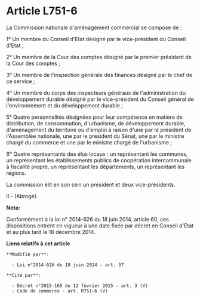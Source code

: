 # Article L751-6

La Commission nationale d'aménagement commercial se compose de : 

1° Un membre du Conseil d'Etat désigné par le vice-président du Conseil d'Etat ; 

2° Un membre de la Cour des comptes désigné par le premier président de la Cour des comptes ; 

3° Un membre de l'inspection générale des finances désigné par le chef de ce service ; 

4° Un membre du corps des inspecteurs généraux de l'administration du développement durable désigné par le vice-président du
Conseil général de l'environnement et du développement durable ; 

5° Quatre personnalités désignées pour leur compétence en matière de distribution, de consommation, d'urbanisme, de
développement durable, d'aménagement du territoire ou d'emploi à raison d'une par le président de l'Assemblée nationale, une
par le président du Sénat, une par le ministre chargé du commerce et une par le ministre chargé de l'urbanisme ;

6° Quatre représentants des élus locaux : un représentant les communes, un représentant les établissements publics de
coopération intercommunale à fiscalité propre, un représentant les départements, un représentant les régions. 

La commission élit en son sein un président et deux vice-présidents. 

II.- (Abrogé).

**Nota:**

Conformément à la loi n° 2014-626 du 18 juin 2014, article 60, ces dispositions entrent en vigueur à une date fixée par
décret en Conseil d'Etat et au plus tard le 18 décembre 2014.

**Liens relatifs à cet article**

	**Modifié par**:

	  - Loi n°2014-626 du 18 juin 2014 - art. 57

	**Cité par**:

	  - Décret n°2015-165 du 12 février 2015 - art. 3 (V)
	  - Code de commerce - art. R751-6 (V)
